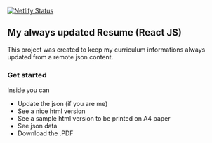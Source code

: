 
[![Netlify Status](https://api.netlify.com/api/v1/badges/869ca28c-d6f3-4d2e-b9a5-448a51f5fabe/deploy-status)](https://app.netlify.com/sites/gallant-curie-63e4a4/deploys)

## My always updated Resume (React JS)

This project was created to keep my curriculum informations always updated from a remote json content. 

### Get started

Inside you can

- Update the json (if you are me)
- See a nice html version
- See a sample html version to be printed on A4 paper
- See json data
- Download the .PDF
